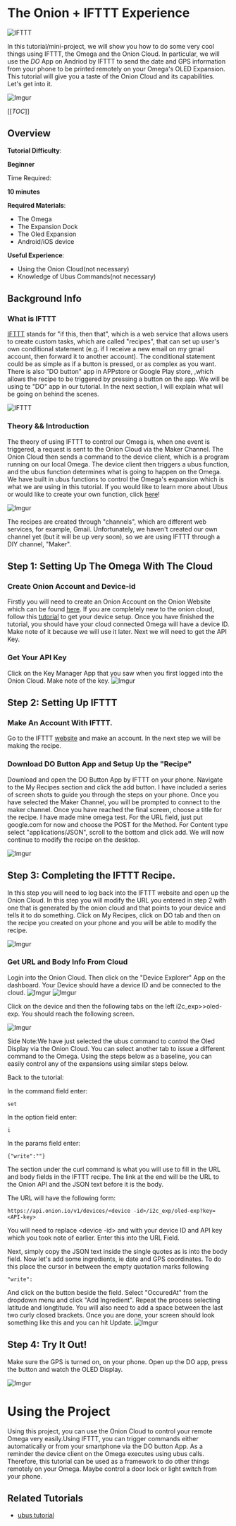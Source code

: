 # The Onion + IFTTT Experience

![IFTTT](http://marketingland.com/wp-content/ml-loads/2012/09/ifttt-logo.jpg)

In this tutorial/mini-project, we will show you how to do some very cool things using IFTTT, the Omega and the Onion Cloud. In particular, we will use the _DO_ App on Andriod by IFTTT to send the date 
and GPS information from your phone to be printed remotely on your Omega's OLED Expansion. This tutorial will give you a taste of the Onion Cloud and its capabilities. Let's get into it.

![Imgur](http://i.imgur.com/I9kalcg.gifv)

[[_TOC_]]

[//]: # (Overview)

## Overview 

**Tutorial Difficulty**:

**Beginner**

Time Required:

**10 minutes**

**Required Materials**:
* The Omega
* The Expansion Dock 
* The Oled Expansion
* Android/iOS device

**Useful Experience**:
* Using the Onion Cloud(not necessary)
* Knowledge of Ubus Commands(not necessary)

## Background Info

[//]: # (What is IFTTT)

### What is IFTTT

[IFTTT](https://en.wikipedia.org/wiki/IFTTT) stands for "if this, then that", which is a web service that allows users to create custom tasks, which are called "recipes", that can set up 
user's own conditional statement (e.g. if I receive a new email on my gmail account, then forward it to another account). The conditional statement could be as simple as if a button is 
pressed, or as complex as you want. There is also "DO button" app in APPstore or Google Play store, ,which allows the recipe to be triggered by pressing a button on the app. We will be using te "DO" app in our tutorial.
 In the next section, I will explain what will be going on behind the scenes. 

![IFTTT](http://marketingland.com/wp-content/ml-loads/2012/09/ifttt-logo.jpg)

[//]: # (Theory && Introduction)

### Theory && Introduction

The theory of using IFTTT to control our Omega is, when one event is triggered, a request is sent to the Onion Cloud via the Maker Channel. The Onion Cloud then sends a command
to the device client, which is a program running on our local Omega. The device client then triggers a ubus function, and the ubus function determines what is going to happen on the Omega.
We have built in ubus functions to control the Omega's expansion which is what we are using in this tutorial. If you would like to learn more about Ubus or would like to create your own 
function, click [here](https://wiki.onion.io/Tutorials/OpenWRT%20Tutorials/UBUS_Tutorial/Part1_Ubus_Intro)!

![Imgur](http://i.imgur.com/Un7BqbI.png)

The recipes are created through "channels", which are different web services, for example, Gmail. Unfortunately, we haven't created our own channel yet (but it will be up very soon), 
so we are using IFTTT through a DIY channel, "Maker". 

[//]: # (The Steps)

## Step 1: Setting Up The Omega With The Cloud


### Create Onion Account and Device-id

Firstly you will need to create an Onion Account on the Onion Website which can be found [here](https://cloud.onion.io/). If you are completely new to the onion cloud, follow this [tutorial](https://wiki.onion.io/Documentation/Cloud/Steup-Omega-for-the-Onion-Cloud)
 to get your device setup. Once you have finished the tutorial, you should have your cloud connected Omega will have a device ID. Make note of it because we will use it later. Next we will need
 to get the API Key.
 
### Get Your API Key

Click on the Key Manager App that you saw when you first logged into the Onion Cloud. Make note of the key. 
![Imgur](http://i.imgur.com/Vq7jyYI.png)

[//]: # (Step 2)

## Step 2: Setting Up IFTTT

### Make An Account With IFTTT.

Go to the IFTTT [website](https://ifttt.com/) and make an account. In the next step we will be making the recipe.

### Download DO Button App and Setup Up the "Recipe"

Download and open the DO Button App by IFTTT on your phone. Navigate to the My Recipes section and click the add button. I have included a series of screen shots to guide you through
the steps on your phone. Once you have selected the Maker Channel, you will be prompted to connect to the maker channel. Once you have reached the final screen, choose a title for the recipe.
I have made mine omega test. For the URL field, just put google.com for now and choose the POST for the Method. For Content type select "applications/JSON", scroll to the bottom and click add. We will now continue to modify the recipe
on the desktop.

![Imgur](http://i.imgur.com/hl5VhxB.png)


[//]: # (Step 3)

## Step 3: Completing the IFTTT Recipe. 

In this step you will need to log back into the IFTTT website and open up the Onion Cloud. In this step you will modify the URL you entered in step 2 with one that is generated by the onion
cloud and that points to your device and tells it to do something. Click on My Recipes, click on DO tab and then on the recipe you created on your phone and you will be able to modify the recipe. 

![Imgur](http://i.imgur.com/aOjkVVa.png)


### Get URL and Body Info From Cloud

Login into the Onion Cloud. Then click on the "Device Explorer" App on the dashboard. Your Device should have a device ID and be connected to the cloud. 
![Imgur](http://i.imgur.com/wijbk2m.png)
![Imgur](http://i.imgur.com/fuSqa0h.png)


Click on the device and then the following tabs on the left i2c_exp&gt;&gt;oled-exp. You should reach the following screen.

![Imgur](http://i.imgur.com/hGtCfrl.png)

Side Note:We have just selected the ubus command to control the Oled Display via the Onion Cloud. You can select another tab to issue a different command to the Omega. Using the steps below as a baseline, you can easily control any of the expansions using similar steps below.  

Back to the tutorial:

In the command field enter:
```
set
```

In the option field enter:
```
i
```

In the params field enter:
```
{"write":""}
```

The section under the curl command is what you will use to fill in the URL and body fields in the IFTTT recipe. The link at the end will be the URL to the Onion API and the JSON text before
it is the body.

The URL will have the following form:
```
https://api.onion.io/v1/devices/<device -id>/i2c_exp/oled-exp?key=<API-key>
```

You will need to replace <device -id> and <API-key> with your device ID and API key which you took note of earlier. Enter this into the URL Field. 

Next, simply copy the JSON text inside the single quotes as is into the body field. Now let's add some ingredients, ie date and GPS coordinates. To do this place the cursor in between the empty quotation marks
following 
```
"write":
```
And click on the button beside the field. Select "OccuredAt" from the dropdown menu and click "Add Ingredient". Repeat the process selecting latitude and longtitude. You will also need
to add a space between the last two curly closed brackets. Once you are done, your screen should look something like this and you can hit Update. 
![Imgur](http://i.imgur.com/2NgR7i2.png)


[//]: # (Step 4)

## Step 4: Try It Out!

Make sure the GPS is turned on, on your phone. Open up the DO app, press the button and watch the OLED Display. 

![Imgur](http://i.imgur.com/bQnE4r6.jpg)

[//]: # (Using the Project)

# Using the Project

Using this project, you can use the Onion Cloud to control your remote Omega very easily.Using IFTTT, you can trigger commands either automatically or from your smartphone via the DO button App.
As a reminder the device client on the Omega executes using ubus calls. Therefore, this tutorial can be used as a framework to do other things remotely on your Omega. Maybe control a door lock or light 
switch from your phone. 

## Related Tutorials

* [ubus tutorial](https://wiki.onion.io/Tutorials/OpenWRT%20Tutorials/UBUS_Tutorial/Part1_Ubus_Intro)
